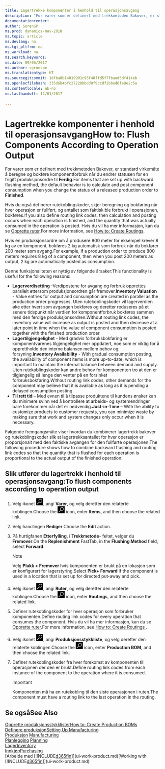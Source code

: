 ```yaml
---
title: Lagertrekke komponenter i henhold til operasjonsavgang
description: "For varer som er definert med trekkmetoden Bakover, er standard virkemåte å beregne og bokføre komponentforbruk når du endrer statusen for en frigitt produksjonsordre til **Ferdig**. Hvis du vil ha mer informasjon, kan du se Trekkmetode."
documentationcenter: 
author: SorenGP
ms.prod: dynamics-nav-2018
ms.topic: article
ms.devlang: na
ms.tgt_pltfrm: na
ms.workload: na
ms.search.keywords: 
ms.date: 09/06/2017
ms.author: sgroespe
ms.translationtype: HT
ms.sourcegitcommit: 1dfba8b14019991c95f40ffd5f7fbaed5df414eb
ms.openlocfilehash: 335d6b4bfc27228bbdd0f9ccdf2bbed6fe9e2c5a
ms.contentlocale: nb-no
ms.lasthandoff: 12/01/2017

---
```

# <a name="how-to-flush-components-according-to-operation-output"></a><span data-ttu-id="76ef0-104">Lagertrekke komponenter i henhold til operasjonsavgang</span><span class="sxs-lookup"><span data-stu-id="76ef0-104">How to: Flush Components According to Operation Output</span></span>
<span data-ttu-id="76ef0-105">For varer som er definert med trekkmetoden Bakover, er standard virkemåte å beregne og bokføre komponentforbruk når du endrer statusen for en frigitt produksjonsordre til **Ferdig**.</span><span class="sxs-lookup"><span data-stu-id="76ef0-105">For items that are set up with backward flushing method, the default behavior is to calculate and post component consumption when you change the status of a released production order to **Finished**.</span></span>  

<span data-ttu-id="76ef0-106">Hvis du også definerer rutekoblingskoder, skjer beregning og bokføring når hver operasjon er fullført, og antallet som faktisk ble forbrukt i operasjonen, bokføres.</span><span class="sxs-lookup"><span data-stu-id="76ef0-106">If you also define routing link codes, then calculation and posting occurs when each operation is finished, and the quantity that was actually consumed in the operation is posted.</span></span> <span data-ttu-id="76ef0-107">Hvis du vil ha mer informasjon, kan du se [Opprette ruter](production-how-to-create-routings.md).</span><span class="sxs-lookup"><span data-stu-id="76ef0-107">For more information, see [How to: Create Routings](production-how-to-create-routings.md).</span></span>  

<span data-ttu-id="76ef0-108">Hvis en produksjonsordre om å produsere 800 meter for eksempel krever 8 kg av en komponent, bokføres 2 kg automatisk som forbruk når du bokfører 200 meter som avgang.</span><span class="sxs-lookup"><span data-stu-id="76ef0-108">For example, if a production order to produce 800 meters requires 8 kg of a component, then when you post 200 meters as output, 2 kg are automatically posted as consumption.</span></span>  

<span data-ttu-id="76ef0-109">Denne funksjonaliteten er nyttig av følgende årsaker:</span><span class="sxs-lookup"><span data-stu-id="76ef0-109">This functionality is useful for the following reasons:</span></span>  

-   <span data-ttu-id="76ef0-110">**Lagerverdisetting** -Verdipostene for avgang og forbruk opprettes parallelt ettersom produksjonsordren går fremover.</span><span class="sxs-lookup"><span data-stu-id="76ef0-110">**Inventory Valuation** - Value entries for output and consumption are created in parallel as the production order progresses.</span></span> <span data-ttu-id="76ef0-111">Uten rutekoblingskoder vil lagerverdien øke etter hvert som avgangen bokføres og deretter reduseres på et senere tidspunkt når verdien for komponentforbruk bokføres sammen med den ferdige produksjonsordren.</span><span class="sxs-lookup"><span data-stu-id="76ef0-111">Without routing link codes, the inventory value will increase as output is posted and then decrease at a later point in time when the value of component consumption is posted together with the finished production order.</span></span>  
-   <span data-ttu-id="76ef0-112">**Lagertilgjengelighet** - Med gradvis forbruksbokføring er komponentvarenes tilgjengelighet mer oppdatert, noe som er viktig for å opprettholde den interne balansen mellom behov og forsyning.</span><span class="sxs-lookup"><span data-stu-id="76ef0-112">**Inventory Availability** - With gradual consumption posting, the availability of component items is more up-to-date, which is important to maintain the internal balance between demand and supply.</span></span> <span data-ttu-id="76ef0-113">Uten rutekoblingskoder kan andre behov for komponenten tro at den er tilgjengelig så lenge den venter på en forsinket forbruksbokføring.</span><span class="sxs-lookup"><span data-stu-id="76ef0-113">Without routing link codes, other demands for the component may believe that it is available as long as it is pending a delayed consumption posting.</span></span>  
-   <span data-ttu-id="76ef0-114">**Til rett tid**  – Med evnen til å tilpasse produktene til kundens ønsker kan du minimere svinn ved å kontrollere at arbeids- og systemendringer bare forekommer når det er nødvendig.</span><span class="sxs-lookup"><span data-stu-id="76ef0-114">**Just-in-Time** – With the ability to customize products to customer requests, you can minimize waste by making sure that work and system changes only occur when it is necessary.</span></span>  

<span data-ttu-id="76ef0-115">Følgende fremgangsmåte viser hvordan du kombinerer lagertrekk bakover og rutekoblingskoder slik at lagertrekksantallet for hver operasjon er proporsjonalt med den faktiske avgangen for den fullførte operasjonen.</span><span class="sxs-lookup"><span data-stu-id="76ef0-115">The following procedure shows how to combine backward flushing and routing link codes so that the quantity that is flushed for each operation is proportional to the actual output of the finished operation.</span></span>  

## <a name="to-flush-components-according-to-operation-output"></a><span data-ttu-id="76ef0-116">Slik utfører du lagertrekk i henhold til operasjonsavgang:</span><span class="sxs-lookup"><span data-stu-id="76ef0-116">To flush components according to operation output</span></span>  
1.  <span data-ttu-id="76ef0-117">Velg ikonet ![Søk etter side eller rapport](media/ui-search/search_small.png "Søk etter side eller rapport"), angi **Varer**, og velg deretter den relaterte koblingen.</span><span class="sxs-lookup"><span data-stu-id="76ef0-117">Choose the ![Search for Page or Report](media/ui-search/search_small.png "Search for Page or Report icon") icon, enter **Items**, and then choose the related link.</span></span>  
2.  <span data-ttu-id="76ef0-118">Velg handlingen **Rediger**.</span><span class="sxs-lookup"><span data-stu-id="76ef0-118">Choose the **Edit** action.</span></span>  
3.  <span data-ttu-id="76ef0-119">På hurtigfanen **Etterfylling**, i **Trekkmetode**- feltet, velger du **Fremover**.</span><span class="sxs-lookup"><span data-stu-id="76ef0-119">On the **Replenishment** FastTab, in the **Flushing Method** field, select **Forward**.</span></span>  

    > [!NOTE]  
    >  <span data-ttu-id="76ef0-120">Velg **Plukk + Fremover** hvis komponenten er brukt på en lokasjon som er konfigurert for lagerstyring.</span><span class="sxs-lookup"><span data-stu-id="76ef0-120">Select **Pick+ Forward** if the component is used in a location that is set up for directed put-away and pick.</span></span>  

4.  <span data-ttu-id="76ef0-121">Velg ikonet ![Søk etter side eller rapport](media/ui-search/search_small.png "Søk etter side eller rapport"), angi **Ruter**, og velg deretter den relaterte koblingen.</span><span class="sxs-lookup"><span data-stu-id="76ef0-121">Choose the ![Search for Page or Report](media/ui-search/search_small.png "Search for Page or Report icon") icon, enter **Routings**, and then choose the related link.</span></span>  
5.  <span data-ttu-id="76ef0-122">Definer rutekoblingskoder for hver operasjon som forbruker komponenten.</span><span class="sxs-lookup"><span data-stu-id="76ef0-122">Define routing link codes for every operation that consumes the component.</span></span> <span data-ttu-id="76ef0-123">Hvis du vil ha mer informasjon, kan du se [Opprette ruter](production-how-to-create-routings.md).</span><span class="sxs-lookup"><span data-stu-id="76ef0-123">For more information, see [How to: Create Routings ](production-how-to-create-routings.md).</span></span>  
6.  <span data-ttu-id="76ef0-124">Velg ikonet ![Søk etter side eller rapport](media/ui-search/search_small.png "Søk etter side eller rapport"), angi **Produksjonsstykkliste**, og velg deretter den relaterte koblingen.</span><span class="sxs-lookup"><span data-stu-id="76ef0-124">Choose the ![Search for Page or Report](media/ui-search/search_small.png "Search for Page or Report icon") icon, enter **Production BOM**, and then choose the related link.</span></span>  
7.  <span data-ttu-id="76ef0-125">Definer rutekoblingskoder fra hver forekomst av komponenten til operasjonen der den er brukt.</span><span class="sxs-lookup"><span data-stu-id="76ef0-125">Define routing link codes from each instance of the component to the operation where it is consumed.</span></span>

    > [!IMPORTANT]  
    >  <span data-ttu-id="76ef0-126">Komponenten må ha en rutekobling til den siste operasjonen i ruten.</span><span class="sxs-lookup"><span data-stu-id="76ef0-126">The component must have a routing link to the last operation in the routing.</span></span>  

## <a name="see-also"></a><span data-ttu-id="76ef0-127">Se også</span><span class="sxs-lookup"><span data-stu-id="76ef0-127">See Also</span></span>  
[<span data-ttu-id="76ef0-128">Opprette produksjonsstykklister</span><span class="sxs-lookup"><span data-stu-id="76ef0-128">How to: Create Production BOMs</span></span>](production-how-to-create-production-boms.md)  
[<span data-ttu-id="76ef0-129">Definere produksjon</span><span class="sxs-lookup"><span data-stu-id="76ef0-129">Setting Up Manufacturing</span></span>](production-configure-production-processes.md)  
<span data-ttu-id="76ef0-130">[Produksjon](production-manage-manufacturing.md)  </span><span class="sxs-lookup"><span data-stu-id="76ef0-130">[Manufacturing](production-manage-manufacturing.md)  </span></span>  
<span data-ttu-id="76ef0-131">[Planlegging](production-planning.md) </span><span class="sxs-lookup"><span data-stu-id="76ef0-131">[Planning](production-planning.md) </span></span>  
[<span data-ttu-id="76ef0-132">Lager</span><span class="sxs-lookup"><span data-stu-id="76ef0-132">Inventory</span></span>](inventory-manage-inventory.md)  
[<span data-ttu-id="76ef0-133">Innkjøp</span><span class="sxs-lookup"><span data-stu-id="76ef0-133">Purchasing</span></span>](purchasing-manage-purchasing.md)  
<span data-ttu-id="76ef0-134">[Arbeide med [!INCLUDE[d365fin](includes/d365fin_md.md)]](ui-work-product.md)</span><span class="sxs-lookup"><span data-stu-id="76ef0-134">[Working with [!INCLUDE[d365fin](includes/d365fin_md.md)]](ui-work-product.md)</span></span>

